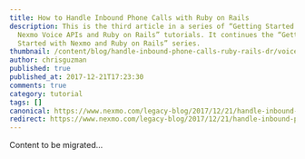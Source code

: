 ```yaml
---
title: How to Handle Inbound Phone Calls with Ruby on Rails
description: This is the third article in a series of “Getting Started with
  Nexmo Voice APIs and Ruby on Rails” tutorials. It continues the “Getting
  Started with Nexmo and Ruby on Rails” series.
thumbnail: /content/blog/handle-inbound-phone-calls-ruby-rails-dr/voice-receive-call-ruby.png
author: chrisguzman
published: true
published_at: 2017-12-21T17:23:30
comments: true
category: tutorial
tags: []
canonical: https://www.nexmo.com/legacy-blog/2017/12/21/handle-inbound-phone-calls-ruby-rails-dr
redirect: https://www.nexmo.com/legacy-blog/2017/12/21/handle-inbound-phone-calls-ruby-rails-dr
---
```

Content to be migrated...
